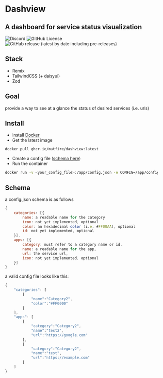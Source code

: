 # Dashview

## A dashboard for service status visualization

![Discord](https://img.shields.io/discord/937624611384864809)
![GitHub License](https://img.shields.io/github/license/matfire/Dashview)
![GitHub release (latest by date including pre-releases)](https://img.shields.io/github/v/release/matfire/Dashview?include_prereleases)


## Stack

- Remix
- TailwindCSS (+ daisyui)
- Zod


## Goal

provide a way to see at a glance the status of desired services (i.e. urls)

## Install

- Install [Docker](https://docker.com)
- Get the latest image
```sh
docker pull ghcr.io/matfire/dashview:latest
```
- Create a config file ([schema here](#schema))
- Run the container
```sh
docker run -v <your_config_file>:/app/config.json -e CONFIG=/app/config.json ghcr.io/matfire/dashview:latest
```

## Schema

a config.json schema is as follows


```js
{
    categories: [{
        name: a readable name for the category
        icon: not yet implemented, optional
        color: an hexadecimal color (i.e. #FF00AA), optional
        id: not yet implemented, optional
    }],
    apps: [{
        category: must refer to a category name or id,
        name: a readable name for the app,
        url: the service url,
        icon: not yet implemented, optional
    }]
}
```

a valid config file looks like this:

```js
{
    "categories": [
        {
            "name":"Category2",
            "color":"#FF0000"
        }
    ],
    "apps": [
        {
            "category":"Category2",
            "name":"test2",
            "url":"https://google.com"
        },
        {
            "category":"Category2",
            "name":"test",
            "url":"https://example.com"
        }
    ]
}
```